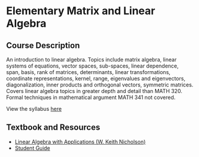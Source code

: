 # Elementary Matrix and Linear Algebra

## Course Description

An introduction to linear algebra. Topics include matrix algebra, linear systems of equations, vector spaces, sub-spaces, linear dependence, span, basis, rank of matrices, determinants, linear transformations, coordinate representations, kernel, range, eigenvalues and eigenvectors, diagonalization, inner products and orthogonal vectors, symmetric matrices. Covers linear algebra topics in greater depth and detail than MATH 320. Formal techniques in mathematical argument MATH 341 not covered.

View the syllabus [here](./syllabus.pdf)

## Textbook and Resources

- [Linear Algebra with Applications (W. Keith Nicholson)](./textbook.pdf)
- [Student Guide](./student-guide.pdf)


